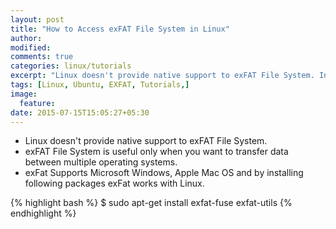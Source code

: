 ```yaml
---
layout: post
title: "How to Access exFAT File System in Linux"
author:
modified:
comments: true
categories: linux/tutorials
excerpt: "Linux doesn't provide native support to exFAT File System. In this tutorial I'll show you how to access the exFAT File System in Linux."
tags: [Linux, Ubuntu, EXFAT, Tutorials,]
image:
  feature:
date: 2015-07-15T15:05:27+05:30
---
```


* Linux doesn't provide native support to exFAT File System.
* exFAT File System is useful only when you want to transfer data between multiple operating systems.
* exFat Supports Microsoft Windows, Apple Mac OS and by installing following packages exFat works with Linux.

{% highlight bash %}
$ sudo apt-get install exfat-fuse exfat-utils
{% endhighlight %}
